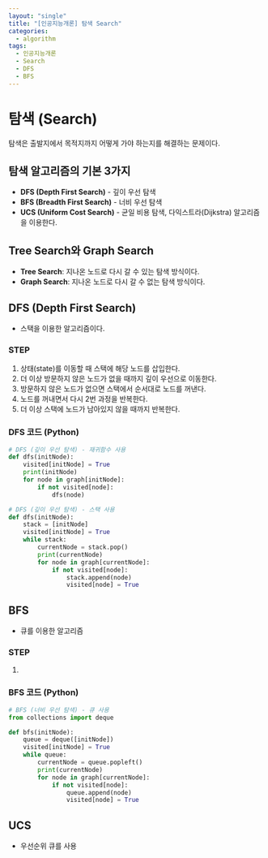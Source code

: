 ```yaml
---
layout: "single"
title: "[인공지능개론] 탐색 Search"
categories:
  - algorithm
tags:
  - 인공지능개론
  - Search
  - DFS
  - BFS
---
```


# 탐색 (Search)
탐색은 출발지에서 목적지까지 어떻게 가야 하는지를 해결하는 문제이다.

## 탐색 알고리즘의 기본 3가지
- **DFS (Depth First Search)** - 깊이 우선 탐색
- **BFS (Breadth First Search)** - 너비 우선 탐색
- **UCS (Uniform Cost Search)** - 균일 비용 탐색, 다익스트라(Dijkstra) 알고리즘을 이용한다.

## Tree Search와 Graph Search
- **Tree Search**: 지나온 노드로 다시 갈 수 있는 탐색 방식이다.
- **Graph Search**: 지나온 노드로 다시 갈 수 없는 탐색 방식이다.

## DFS (Depth First Search)
- 스택을 이용한 알고리즘이다.

### STEP
1. 상태(state)를 이동할 때 스택에 해당 노드를 삽입한다.
2. 더 이상 방문하지 않은 노드가 없을 때까지 깊이 우선으로 이동한다.
3. 방문하지 않은 노드가 없으면 스택에서 순서대로 노드를 꺼낸다.
4. 노드를 꺼내면서 다시 2번 과정을 반복한다.
5. 더 이상 스택에 노드가 남아있지 않을 때까지 반복한다.

### DFS 코드 (Python)

```python
# DFS (깊이 우선 탐색) - 재귀함수 사용
def dfs(initNode):
    visited[initNode] = True
    print(initNode)
    for node in graph[initNode]:
        if not visited[node]:
            dfs(node)
```

```python
# DFS (깊이 우선 탐색) - 스택 사용
def dfs(initNode):
    stack = [initNode]
    visited[initNode] = True
    while stack:
        currentNode = stack.pop()
        print(currentNode)
        for node in graph[currentNode]:
            if not visited[node]:
                stack.append(node)
                visited[node] = True
```

## BFS 
- 큐를 이용한 알고리즘

### STEP
1. 

### BFS 코드 (Python)

```py
# BFS (너비 우선 탐색) - 큐 사용
from collections import deque

def bfs(initNode):
    queue = deque([initNode])
    visited[initNode] = True
    while queue:
        currentNode = queue.popleft()
        print(currentNode)
        for node in graph[currentNode]:
            if not visited[node]:
                queue.append(node)
                visited[node] = True
```


## UCS 
- 우선순위 큐를 사용

